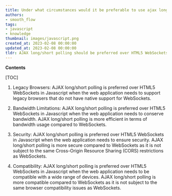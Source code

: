 ```yaml
---
title: Under what circumstances would it be preferable to use ajax long/short polling over html5 websockets?
authors:
- smooth_flow
tags:
- javascript
- knowledge
thumbnail: images/javascript.png
created_at: 2023-02-08 00:00:00
updated_at: 2023-02-08 00:00:00
tldr: AJAX long/short polling should be preferred over HTML5 WebSockets in Javascript when real-time communication is not required.
---
```


**Contents**

[TOC]

1. Legacy Browsers:
AJAX long/short polling is preferred over HTML5 WebSockets in Javascript when the web application needs to support legacy browsers that do not have native support for WebSockets.

2. Bandwidth Limitations:
AJAX long/short polling is preferred over HTML5 WebSockets in Javascript when the web application needs to conserve bandwidth. AJAX long/short polling is more efficient in terms of bandwidth usage compared to WebSockets.

3. Security:
AJAX long/short polling is preferred over HTML5 WebSockets in Javascript when the web application needs to ensure security. AJAX long/short polling is more secure compared to WebSockets as it is not subject to the same Cross-Origin Resource Sharing (CORS) restrictions as WebSockets.

4. Compatibility:
AJAX long/short polling is preferred over HTML5 WebSockets in Javascript when the web application needs to be compatible with a wide range of devices. AJAX long/short polling is more compatible compared to WebSockets as it is not subject to the same browser compatibility issues as WebSockets.
